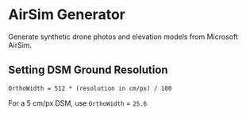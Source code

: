 # AirSim Generator

Generate synthetic drone photos and elevation models from Microsoft AirSim.

## Setting DSM Ground Resolution

`OrthoWidth = 512 * (resolution in cm/px) / 100`

For a 5 cm/px DSM, use `OrthoWidth` = `25.6`